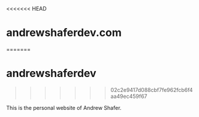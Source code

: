 <<<<<<< HEAD
# andrewshaferdev.com
=======
# andrewshaferdev
>>>>>>> 02c2e9417d088cbf7fe962fcb6f4aa49ec459f67

This is the personal website of Andrew Shafer.
